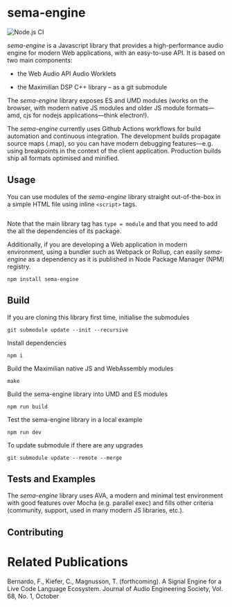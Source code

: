 # sema-engine

![Node.js CI](https://github.com/frantic0/sema-engine/workflows/Node.js%20CI/badge.svg)


*sema-engine* is a Javascript library that provides a high-performance audio engine for modern Web applications, with an easy-to-use API. It is based on two main components:

* the Web Audio API Audio Worklets

* the Maximilian DSP C++ library – as a git submodule

The *sema-engine* library exposes ES and UMD modules (works on the browser, with modern native JS modules and older JS module formats—amd, cjs for nodejs applications—think electron!).

The *sema-engine* currently uses Github Actions workflows for build automation and continuous integration. The development builds propagate source maps (.map), so you can have modern debugging features—e.g. using breakpoints in the context of the client application. Production builds ship all formats optimised and minified.



## Usage

You can use modules of the *sema-engine* library straight out-of-the-box in a simple HTML file using inline `<script>` tags.

```

```

Note that the main library tag has `type = module` and that you need to add the all the dependencies of its package.






Additionally, if you are developing a Web application in modern environment, using a bundler such as Webpack or Rollup, can easily *sema-engine* as a dependency as it is published in Node Package Manager (NPM) registry.

```
npm install sema-engine
```


## Build

If you are cloning this library first time, initialise the submodules
```
git submodule update --init --recursive
```

Install dependencies
```
npm i
```

Build the Maximilian native JS and WebAssembly modules
```
make
```

Build the sema-engine library into UMD and ES modules
```
npm run build
```

Test the sema-engine library in a local example
```
npm run dev
```

To update submodule if there are any upgrades
```
git submodule update --remote --merge
```


## Tests and Examples

The *sema-engine* library uses AVA, a modern and minimal test environment with good features over Mocha (e.g. parallel exec) and fills other criteria (community, support, used in many modern JS libraries, etc.).

## Contributing


# Related Publications


Bernardo, F., Kiefer, C., Magnusson, T. (forthcoming). A Signal Engine for a Live Code Language Ecosystem. Journal of Audio Engineering Society, Vol. 68, No. 1, October